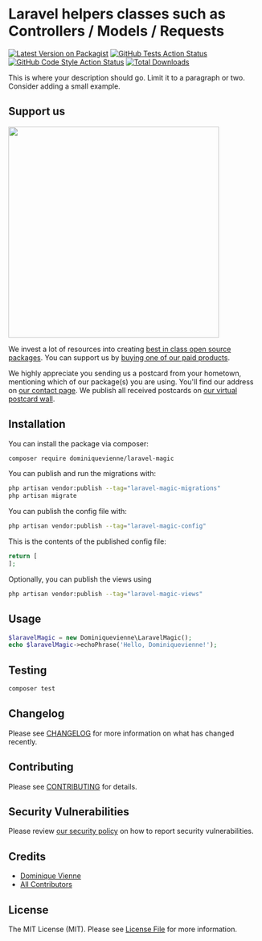 
# Laravel helpers classes such as Controllers / Models / Requests

[![Latest Version on Packagist](https://img.shields.io/packagist/v/dominiquevienne/laravel-magic.svg?style=flat-square)](https://packagist.org/packages/dominiquevienne/laravel-magic)
[![GitHub Tests Action Status](https://img.shields.io/github/workflow/status/dominiquevienne/laravel-magic/run-tests?label=tests)](https://github.com/dominiquevienne/laravel-magic/actions?query=workflow%3Arun-tests+branch%3Amain)
[![GitHub Code Style Action Status](https://img.shields.io/github/workflow/status/dominiquevienne/laravel-magic/Check%20&%20fix%20styling?label=code%20style)](https://github.com/dominiquevienne/laravel-magic/actions?query=workflow%3A"Check+%26+fix+styling"+branch%3Amain)
[![Total Downloads](https://img.shields.io/packagist/dt/dominiquevienne/laravel-magic.svg?style=flat-square)](https://packagist.org/packages/dominiquevienne/laravel-magic)

This is where your description should go. Limit it to a paragraph or two. Consider adding a small example.

## Support us

[<img src="https://github-ads.s3.eu-central-1.amazonaws.com/laravel_magic.jpg?t=1" width="419px" />](https://spatie.be/github-ad-click/laravel_magic)

We invest a lot of resources into creating [best in class open source packages](https://spatie.be/open-source). You can support us by [buying one of our paid products](https://spatie.be/open-source/support-us).

We highly appreciate you sending us a postcard from your hometown, mentioning which of our package(s) you are using. You'll find our address on [our contact page](https://spatie.be/about-us). We publish all received postcards on [our virtual postcard wall](https://spatie.be/open-source/postcards).

## Installation

You can install the package via composer:

```bash
composer require dominiquevienne/laravel-magic
```

You can publish and run the migrations with:

```bash
php artisan vendor:publish --tag="laravel-magic-migrations"
php artisan migrate
```

You can publish the config file with:

```bash
php artisan vendor:publish --tag="laravel-magic-config"
```

This is the contents of the published config file:

```php
return [
];
```

Optionally, you can publish the views using

```bash
php artisan vendor:publish --tag="laravel-magic-views"
```

## Usage

```php
$laravelMagic = new Dominiquevienne\LaravelMagic();
echo $laravelMagic->echoPhrase('Hello, Dominiquevienne!');
```

## Testing

```bash
composer test
```

## Changelog

Please see [CHANGELOG](CHANGELOG.md) for more information on what has changed recently.

## Contributing

Please see [CONTRIBUTING](https://github.com/spatie/.github/blob/main/CONTRIBUTING.md) for details.

## Security Vulnerabilities

Please review [our security policy](../../security/policy) on how to report security vulnerabilities.

## Credits

- [Dominique Vienne](https://github.com/dominiquevienne)
- [All Contributors](../../contributors)

## License

The MIT License (MIT). Please see [License File](LICENSE.md) for more information.
